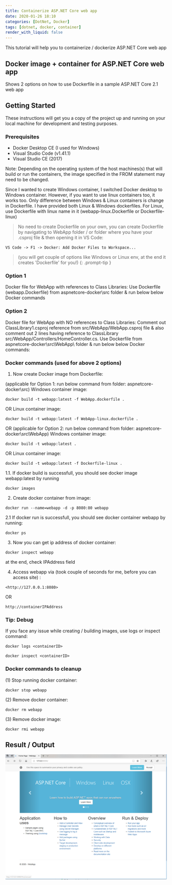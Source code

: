 ```yaml
---
title: Containerize ASP.NET Core web app
date: 2020-01-26 18:10
categories: [DotNet, Docker]
tags: [dotnet, docker, container]
render_with_liquid: false
---
```


This tutorial will help you to containerize / dockerize ASP.NET Core web app

##  Docker image + container for ASP.NET Core web app  

Shows 2 options on how to use Dockerfile in a sample ASP.NET Core 2.1 web app

## Getting Started

These instructions will get you a copy of the project up and running on your local machine for development and testing purposes.

### Prerequisites
* Docker Desktop CE (I used for Windows)
* Visual Studio Code (v1.41.1)
* Visual Studio CE (2017)

Note: Depending on the operating system of the host machines(s) that will build or run the containers, the image specified in the FROM statement may need to be changed.

Since I wanted to create Windows container, I switched Docker desktop to Windows container. However, if you want to use linux containers too, it works too. Only difference between Windows & Linux containers is change in Dockerfile. I have provided both Linux & Windows dockerfiles. For Linux, use Dockerfile with linux name in it (webapp-linux.Dockerfile or Dockerfile-linux)

> No need to create Dockerfile on your own, you can create Dockerfile by navigating to WebApp folder / or folder where you have your .csproj file & then opening it in VS Code:
```
VS Code -> F1 -> Docker: Add Docker Files to Workspace... 
```
>(you will get couple of options like Windows or Linux env, at the end it creates 'Dockerfile' for you!)
{: .prompt-tip }

### Option 1

Docker file for WebApp with references to Class Libraries:
Use Dockerfile (webapp.Dockerfile) from aspnetcore-docker\src folder & run below below Docker commands

### Option 2

Docker file for WebApp with NO references to Class Libraries:
Comment out ClassLibrary1.csproj reference from src/WebApp/WebApp.csproj file & also comment out 2 lines having reference to ClassLibrary src/WebApp/Controllers/HomeController.cs. Use Dockerfile from aspnetcore-docker\src\WebApp\ folder & run below below Docker commands:

### Docker commands (used for above 2 options)

1. Now create Docker image from Dockerfile:

  (applicable for Option 1: run below command from folder: aspnetcore-docker\src)
  Windows container image:
  ```terminal
  docker build -t webapp:latest -f WebApp.dockerfile .
  ```
OR
  Linux container image:
  ```terminal
  docker build -t webapp:latest -f WebApp-linux.dockerfile .
  ```

OR (applicable for Option 2: run below command from folder: aspnetcore-docker\src\WebApp)
  Windows container image:
  ```terminal
  docker build -t webapp:latest .
  ```
OR
  Linux container image:
  ```terminal
  docker build -t webapp:latest -f Dockerfile-linux .
  ```
 1.1. If docker build is successfull, you should see docker image webapp:latest by running
```terminal
docker images
```

2. Create docker container from image:
```terminal
docker run --name=webapp -d -p 8080:80 webapp
```
 2.1 If docker run is successfull, you should see docker container webapp by running:
```terminal
docker ps
```

3. Now you can get ip address of docker container:
```terminal
docker inspect webapp
```
at the end, check IPAddress field

4. Access webapp via (took couple of seconds for me, before you can access site) :
```http
<http://127.0.0.1:8080>
```
OR
```http
http://containerIPAddress
```

### Tip: Debug
If you face any issue while creating / building images, use logs or inspect command:
```terminal
docker logs <containerID>
```
```terminal
docker inspect <containerID>
```

### Docker commands to cleanup

(1) Stop running docker container:
```terminal
docker stop webapp
```

(2) Remove docker container:
```terminal
docker rm webapp
```

(3) Remove docker image:
```terminal
docker rmi webapp
```


## Result / Output

![Image of Result](https://github.com/abhishek-pradhan/aspnetcore-docker/blob/master/HelloWorld.PNG)
